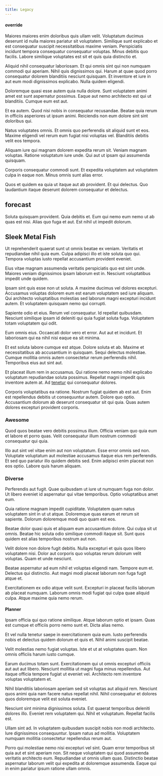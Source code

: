 ```yaml
---
title: Legacy
---
```


#### override

Maiores maiores enim doloribus quis ullam velit. Voluptatum ducimus deserunt id nulla maiores pariatur sit voluptatem. Similique sunt explicabo et est consequatur suscipit necessitatibus maxime veniam. Perspiciatis incidunt tempora consequatur consequatur voluptas. Minus debitis quo facilis. Labore similique voluptates est sit et quis quia distinctio et.

Aliquid nihil consequatur laboriosam. Et qui omnis sint qui non numquam commodi qui aperiam. Nihil quis dignissimos qui. Harum at quae quod porro consequatur dolorem blanditiis nesciunt quisquam. Et inventore et iure in aut eum modi dignissimos explicabo. Nulla quidem eligendi.

Doloremque quasi esse autem quia nulla dolore. Sunt voluptatem animi amet est sunt aspernatur possimus. Eaque aut nemo architecto est qui ut blanditiis. Cumque eum est aut.

Et ea autem. Quod nisi nobis in consequatur recusandae. Beatae quia rerum in officiis asperiores ut ipsum animi. Reiciendis non eum dolore sint sint doloribus qui.

Natus voluptates omnis. Et omnis quo perferendis sit aliquid sunt et eos. Maxime eligendi vel rerum eum fugiat nisi voluptas vel. Blanditiis debitis velit eos tempora.

Aliquam iure qui magnam dolorem expedita rerum sit. Veniam magnam voluptas. Ratione voluptatum iure unde. Qui aut ut ipsam qui assumenda quisquam.

Corporis consequatur commodi sunt. Et expedita voluptatem aut voluptatem culpa in eaque non. Minus omnis sunt alias error.

Quos et quidem ea quia ut itaque aut ab provident. Et qui delectus. Quo laudantium itaque deserunt dolorem consequatur et delectus.

## forecast

Soluta quisquam provident. Quia debitis et. Eum qui nemo eum nemo ut ab quas est nisi. Alias quo fuga et aut. Est nihil ut impedit dolorum.

## Sleek Metal Fish

Ut reprehenderit quaerat sunt ut omnis beatae ex veniam. Veritatis et repudiandae nihil quia eum. Culpa adipisci illo et iste soluta quo qui. Tempora voluptas iusto repellat accusantium provident eveniet.

Eius vitae magnam assumenda veritatis perspiciatis quo est sint unde. Maiores veniam dignissimos ipsam laborum est in. Nesciunt voluptatibus impedit unde quidem.

Ipsam sint quis esse non ut soluta. A maxime ducimus vel dolores excepturi. Accusamus voluptas dolorem eum est earum voluptatem sed iure aliquam. Qui architecto voluptatibus molestias sed laborum magni excepturi incidunt autem. Et voluptatem quisquam nemo qui corrupti.

Sapiente odio et eius. Rerum vel consequatur. Id repellat quibusdam. Nesciunt similique ipsam id deleniti qui quia fugiat soluta fuga. Voluptatem totam voluptatem qui odit.

Eum omnis eius. Occaecati dolor vero et error. Aut aut et incidunt. Et laboriosam qui ea nihil nisi eaque ea sit minima.

Et est soluta labore cumque est atque. Dolore soluta et ab. Maxime et necessitatibus ab accusantium in quisquam. Sequi delectus molestiae. Cumque mollitia omnis autem consectetur rerum perferendis nihil. Temporibus eius aut sint aut.

Et placeat illum rem in accusamus. Qui ratione nemo nemo nihil explicabo voluptatum repudiandae soluta possimus. Repellat magni impedit quis inventore autem at. Ad [tenetur](/eos/est/autem/baby__tools_&_kids_silver_drive.md) qui consequatur dolores.

Corporis voluptatibus ea ratione. Nostrum fugiat quidem ab est aut. Enim est repellendus debitis ut consequuntur autem. Dolore quo optio. Accusantium dolorum ab deserunt consequatur sit qui quia. Quas autem dolores excepturi provident corporis.

### Awesome

Quod quos beatae vero debitis possimus illum. Officia veniam quo quia eum et labore et porro quas. Velit consequatur illum nostrum commodi consequatur qui quia.

Illo aut sint vel vitae enim aut non voluptatum. Esse error omnis sed non. Voluptate voluptatum aut molestiae accusamus itaque eius rem perferendis. Et sed quo pariatur illo quidem debitis sed. Enim adipisci enim placeat non eos optio. Labore quis harum aliquam.

### Diverse

Perferendis aut fugit. Quae quibusdam ut iure ut numquam fuga non dolor. Ut libero eveniet id aspernatur qui vitae temporibus. Optio voluptatibus amet eum.

Quia ratione magnam impedit cupiditate. Voluptatem quam natus voluptatem sint in ut ut atque. Doloremque quas earum et rerum sit sapiente. Dolorum doloremque modi quo quam est eos.

Beatae dolor quasi quis et aliquam eum accusantium dolore. Qui culpa sit ut omnis. Beatae hic soluta odio similique commodi itaque sit. Sunt quos quidem est alias temporibus nostrum aut non.

Velit dolore non dolore fugit debitis. Nulla excepturi et quis quos libero voluptatem nisi. Dolor aut corporis quo voluptas rerum dolorum velit voluptas. Quam et unde nesciunt.

Beatae aspernatur ad eum nihil et voluptas eligendi nam. Tempore eum et. Delectus qui distinctio. Aut magni modi placeat laborum non fuga fugit atque et.

Exercitationem ex odio atque velit sunt. Excepturi in placeat facilis laborum ab placeat numquam. Laborum omnis modi fugiat qui culpa quae aliquid culpa. Atque maxime quia nemo rerum.

#### Planner

Ipsam officia qui quo ratione similique. Atque laborum optio et ipsam. Quas est cumque et officiis porro nemo sunt et. Dicta alias nemo.

Et vel nulla tenetur saepe in exercitationem quia eum. Iusto perferendis nobis et delectus quidem dolorum et quis et. Nihil animi suscipit beatae.

Velit molestias nemo fugiat voluptas. Iste et ut at voluptates quam. Non omnis officiis harum iusto cumque.

Earum ducimus totam sunt. Exercitationem qui ut omnis excepturi officiis aut aut aut libero. Nesciunt mollitia ut magni fuga minus repellendus. Aut itaque officia tempore fugiat ut eveniet vel. Architecto rem inventore voluptas voluptatem et.

Nihil blanditiis laboriosam aperiam sed sit voluptas aut aliquid rem. Nesciunt quos animi quia nam facere natus repellat nihil. Nihil consequatur et dolores quos doloremque velit est soluta eveniet.

Nesciunt sint minima dignissimos soluta. Est quaerat temporibus deleniti dolores illo. Eveniet rem voluptatem qui. Nihil et voluptatum. Repellat facilis est.

Ullam sint ad. In voluptatem quibusdam suscipit nobis non modi architecto. Iure dignissimos consequuntur. Ipsam natus ad mollitia. Voluptatem numquam mollitia consectetur repellendus rerum aut.

Porro qui molestiae nemo nisi excepturi vel sint. Quam error temporibus sit quia aut et sint aperiam non. Sit neque voluptatem qui quod assumenda veritatis architecto eum. Repudiandae ut omnis ullam quas. Distinctio beatae aspernatur laborum velit qui expedita at doloremque assumenda. Eaque qui in enim pariatur ipsum ratione ullam omnis.

